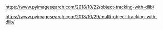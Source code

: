 https://www.pyimagesearch.com/2018/10/22/object-tracking-with-dlib/




https://www.pyimagesearch.com/2018/10/29/multi-object-tracking-with-dlib/